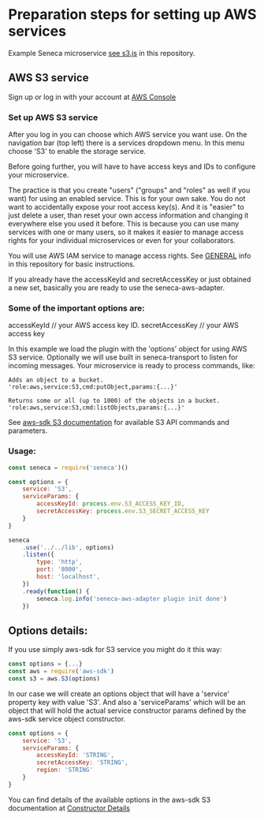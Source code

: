 # Preparation steps for setting up AWS services

Example Seneca microservice [see s3.js](https://github.com/bersilius/seneca-aws-adapter/examples/S3/s3.js) in this repository.

## AWS S3 service

Sign up or log in with your account at [AWS Console](https://console.aws.amazon.com)

### Set up AWS S3 service

After you log in you can choose which AWS service you want use. On the navigation bar (top left) there is a services dropdown menu. In this menu choose 'S3' to enable the storage service.

Before going further, you will have to have access keys and IDs to configure your microservice.

The practice is that you create "users" ("groups" and "roles" as well if you want) for using an enabled service. This is for your own sake. You do not want to accidentally expose your root access key(s). And it is "easier" to just delete a user, than reset your own access information and changing it everywhere else you used it before. This is because you can use many services with one or many users, so it makes it easier to manage access rights for your individual microservices or even for your collaborators. 

You will use AWS IAM service to manage access rights. See [GENERAL](https://github.com/bersilius/seneca-aws-adapter/blob/master/examples/GENERAL.md) info in this repository for basic instructions.

If you already have the accessKeyId and secretAccessKey or just obtained a new set, basically you are ready to use the seneca-aws-adapter.

### Some of the important options are:

accessKeyId // your AWS access key ID.
secretAccessKey // your AWS access key

In this example we load the plugin with the 'options' object for using AWS S3 service. Optionally we will use built in seneca-transport to listen for incoming messages. Your microservice is ready to process commands, like:

```
Adds an object to a bucket.
'role:aws,service:S3,cmd:putObject,params:{...}'

Returns some or all (up to 1000) of the objects in a bucket.
'role:aws,service:S3,cmd:listObjects,params:{...}'
```

See [aws-sdk S3 documentation](http://docs.aws.amazon.com/AWSJavaScriptSDK/latest/AWS/S3.html) for available S3 API commands and parameters.

### Usage:

```javascript
const seneca = require('seneca')()

const options = {
    service: 'S3',
    serviceParams: {
        accessKeyId: process.env.S3_ACCESS_KEY_ID,
        secretAccessKey: process.env.S3_SECRET_ACCESS_KEY
    }
}

seneca
    .use('../../lib', options)
    .listen({
        type: 'http',
        port: '8000',
        host: 'localhost',
    })
    .ready(function() {
        seneca.log.info('seneca-aws-adapter plugin init done')
    })
```

## Options details:

If you use simply aws-sdk for S3 service you might do it this way:

```javascript
const options = {...}
const aws = require('aws-sdk')
const s3 = aws.S3(options)
```

In our case we will create an options object that will have a 'service' property key with value 'S3'. And also a 'serviceParams' which will be an object that will hold the actual service constructor params defined by the aws-sdk service object constructor.

```javascript
const options = {
    service: 'S3',
    serviceParams: {
        accessKeyId: 'STRING',
        secretAccessKey: 'STRING',
        region: 'STRING'
    }
}
```

You can find details of the available options in the aws-sdk S3 documentation at [Constructor Details](http://docs.aws.amazon.com/AWSJavaScriptSDK/latest/AWS/S3.html#constructor-property)

